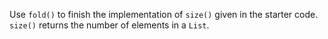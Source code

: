 

Use `fold()` to finish the implementation of `size()` given in the starter
code. `size()` returns the number of elements in a `List`.
